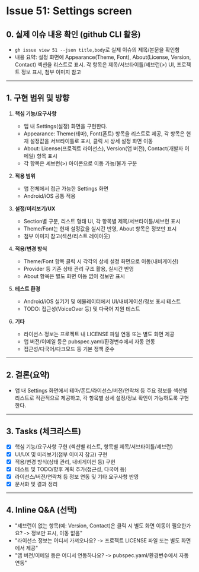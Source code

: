 # Issue 51: Settings screen

## 0. 실제 이슈 내용 확인 (github CLI 활용)
- `gh issue view 51 --json title,body`로 실제 이슈의 제목/본문을 확인함
- 내용 요약: 설정 화면에 Appearance(Theme, Font), About(License, Version, Contact) 섹션을 리스트로 표시. 각 항목은 제목/서브타이틀/셰브런(>) UI, 프로젝트 정보 표시, 첨부 이미지 참고

---

## 1. 구현 범위 및 방향

1. **핵심 기능/요구사항**
   - 앱 내 Settings(설정) 화면을 구현한다.
   - Appearance: Theme(테마), Font(폰트) 항목을 리스트로 제공, 각 항목은 현재 설정값을 서브타이틀로 표시, 클릭 시 상세 설정 화면 이동
   - About: License(프로젝트 라이선스), Version(앱 버전), Contact(개발자 이메일) 항목 표시
   - 각 항목은 셰브런(>) 아이콘으로 이동 가능/불가 구분

2. **적용 범위**
   - 앱 전체에서 접근 가능한 Settings 화면
   - Android/iOS 공통 적용

3. **설정/미리보기/UX**
   - Section별 구분, 리스트 형태 UI, 각 항목별 제목/서브타이틀/셰브런 표시
   - Theme/Font는 현재 설정값을 실시간 반영, About 항목은 정보만 표시
   - 첨부 이미지 참고(섹션/리스트 레이아웃)

4. **적용/변경 방식**
   - Theme/Font 항목 클릭 시 각각의 상세 설정 화면으로 이동(내비게이션)
   - Provider 등 기존 상태 관리 구조 활용, 실시간 반영
   - About 항목은 별도 화면 이동 없이 정보만 표시

5. **테스트 환경**
   - Android/iOS 실기기 및 에뮬레이터에서 UI/내비게이션/정보 표시 테스트
   - TODO: 접근성(VoiceOver 등) 및 다국어 지원 테스트

6. **기타**
   - 라이선스 정보는 프로젝트 내 LICENSE 파일 연동 또는 별도 화면 제공
   - 앱 버전/이메일 등은 pubspec.yaml/환경변수에서 자동 연동
   - 접근성/다국어/다크모드 등 기본 정책 준수

---

## 2. 결론(요약)
- 앱 내 Settings 화면에서 테마/폰트/라이선스/버전/연락처 등 주요 정보를 섹션별 리스트로 직관적으로 제공하고, 각 항목별 상세 설정/정보 확인이 가능하도록 구현한다.

---

## 3. Tasks (체크리스트)
- [x] 핵심 기능/요구사항 구현 (섹션별 리스트, 항목별 제목/서브타이틀/셰브런)
- [x] UI/UX 및 미리보기(첨부 이미지 참고) 구현
- [x] 적용/변경 방식(상태 관리, 내비게이션 등) 구현
- [x] 테스트 및 TODO/향후 계획 추가(접근성, 다국어 등)
- [x] 라이선스/버전/연락처 등 정보 연동 및 기타 요구사항 반영
- [x] 문서화 및 결과 정리

---

## 4. Inline Q&A (선택)
- "셰브런이 없는 항목(예: Version, Contact)은 클릭 시 별도 화면 이동이 필요한가요? -> 정보만 표시, 이동 없음"
- "라이선스 정보는 어디서 가져오나요? -> 프로젝트 LICENSE 파일 또는 별도 화면에서 제공"
- "앱 버전/이메일 등은 어디서 연동하나요? -> pubspec.yaml/환경변수에서 자동 연동"
